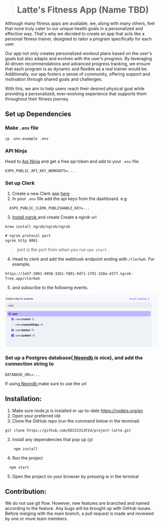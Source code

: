 > # Latte's Fitness App (Name TBD)

Although many fitness apps are available, we, along with many others, feel that none truly cater to our unique health goals in a personalized and effective way. That's why we decided to create an app that acts like a personal fitness trainer, designed to tailor a program specifically for each user.

Our app not only creates personalized workout plans based on the user's goals but also adapts and evolves with the user’s progress. By leveraging AI-driven recommendations and advanced progress tracking, we ensure that each program is as dynamic and flexible as a real trainer would be. Additionally, our app fosters a sense of community, offering support and motivation through shared goals and challenges.

With this, we aim to help users reach their desired physical goal while providing a personalized, ever-evolving experience that supports them throughout their fitness journey.

## Set up Dependencies

### Make `.env` file

```
cp .env.example .env
```

### API Ninja

Head to [Api Ninja](https://api-ninjas.com/) and get a free api token and add to your `.env` file.

```
EXPO_PUBLIC_API_KEY_WORKOUTS=...
```

### Set up Clerk

1. Create a new Clerk app [here](https://clerk.com/)
2. In your `.env` file add the api keys from the dashboard. e.g

```
  EXPO_PUBLIC_CLERK_PUBLISHABLE_KEY=...
```

3. [ Install ngrok ](https://ngrok.com/docs/getting-started/?os=macos) and create Create a ngrok url

```
brew install ngrok/ngrok/ngrok
```

```
# ngrok protocol port
ngrok http 8081
```
> port is the port from when you run `npm start`.

4. Head to clerk and add the webhook endpoint ending with `/clerkwh`. For example,

```
https://1e57-2001-4958-3261-f801-9df1-1f91-328a-d377.ngrok-free.app/clerkwh
```

5. and subscribe to the following events.

![alt text](image.png)

### Set up a Postgres database([ Neondb ](https://neon.tech/home) is nice), and add the connection string to 
```
DATABASE_URL=...
```
If using[ Neondb ](https://neon.tech/home) make sure to use the url 

## Installation:

1. Make sure node.js is installed or up-to-date https://nodejs.org/en
2. Open your preferred ide
3. Clone the GitHub repo (run the command below in the terminal)

```
git clone https://github.com/EECS3311F24/project-latte.git
```

3. Install any dependencies that pop up (y)

```
    npm install
```

4. Run the project

```
  npm start
```

5. Open the project on your browser by pressing w in the terminal

## Contribution:

We do not use git flow. However, new features are branched and named according to the feature. Any bugs will be brought up with GitHub issues. Before merging with the main branch, a pull request is made and reviewed by one or more team members.
